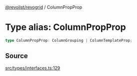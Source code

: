 [@revolist/revogrid](README.md) / ColumnPropProp

# Type alias: ColumnPropProp

```ts
type ColumnPropProp: ColumnGrouping | ColumnTemplateProp;
```

## Source

[src/types/interfaces.ts:129](https://github.com/revolist/revogrid/blob/ace6403c43f42f0eb026a7e73c0ae179d3a4c66f/src/types/interfaces.ts#L129)
